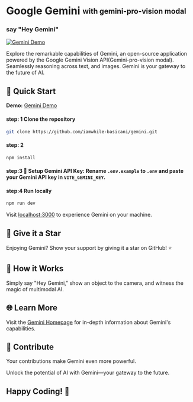 # Google Gemini <sub><sup>with gemini-pro-vision modal</sup></sub>
### say "Hey Gemini"

[![Gemini Demo](https://raw.githubusercontent.com/iamwhile-basicani/gemini/master/img/Screenshot.png)](https://www.youtube.com/watch?app=desktop&v=KWund_YgYFY)

Explore the remarkable capabilities of Gemini, an open-source application powered by the Google Gemini Vision API(Gemini-pro-vision modal). Seamlessly reasoning across text, and images. Gemini is your gateway to the future of AI.

## 🚀 Quick Start

**Demo:** [Gemini Demo](https://gemini.while-basicani.com/)

#### step: 1 Clone the repository

```bash
git clone https://github.com/iamwhile-basicani/gemini.git
```

#### step: 2

```bash
npm install
```

#### step:3 🔑 Setup Gemini API Key: Rename `.env.example` to `.env` and paste your Gemini API key in `VITE_GEMINI_KEY`.

#### step:4 Run locally

```bash
npm run dev
```

Visit [localhost:3000](http://localhost:3000/) to experience Gemini on your machine.

## 🌟 Give it a Star

Enjoying Gemini? Show your support by giving it a star on GitHub! ⭐

## 🤖 How it Works

Simply say "Hey Gemini," show an object to the camera, and witness the magic of multimodal AI.

## 🌐 Learn More

Visit the [Gemini Homepage](https://gemini.while-basicani.com/) for in-depth information about Gemini's capabilities.

## 🙌 Contribute

Your contributions make Gemini even more powerful.

Unlock the potential of AI with Gemini—your gateway to the future.

## Happy Coding! 🚀
